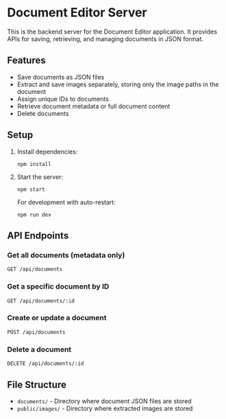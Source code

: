 # Document Editor Server

This is the backend server for the Document Editor application. It provides APIs for saving, retrieving, and managing documents in JSON format.

## Features

- Save documents as JSON files
- Extract and save images separately, storing only the image paths in the document
- Assign unique IDs to documents
- Retrieve document metadata or full document content
- Delete documents

## Setup

1. Install dependencies:
   ```
   npm install
   ```

2. Start the server:
   ```
   npm start
   ```

   For development with auto-restart:
   ```
   npm run dev
   ```

## API Endpoints

### Get all documents (metadata only)
```
GET /api/documents
```

### Get a specific document by ID
```
GET /api/documents/:id
```

### Create or update a document
```
POST /api/documents
```

### Delete a document
```
DELETE /api/documents/:id
```

## File Structure

- `documents/` - Directory where document JSON files are stored
- `public/images/` - Directory where extracted images are stored
